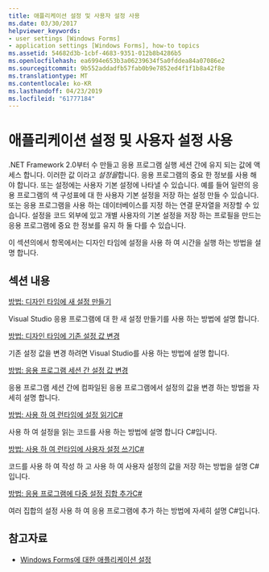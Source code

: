 ```yaml
---
title: 애플리케이션 설정 및 사용자 설정 사용
ms.date: 03/30/2017
helpviewer_keywords:
- user settings [Windows Forms]
- application settings [Windows Forms], how-to topics
ms.assetid: 54682d3b-1cbf-4683-9351-012b8b4286b5
ms.openlocfilehash: ea6994e653b3a06239634f5a0fddea84a07086e2
ms.sourcegitcommit: 9b552addadfb57fab0b9e7852ed4f1f1b8a42f8e
ms.translationtype: MT
ms.contentlocale: ko-KR
ms.lasthandoff: 04/23/2019
ms.locfileid: "61777184"
---
```

# <a name="using-application-settings-and-user-settings"></a>애플리케이션 설정 및 사용자 설정 사용
.NET Framework 2.0부터 수 만들고 응용 프로그램 실행 세션 간에 유지 되는 값에 액세스 합니다. 이러한 값 이라고 *설정을*합니다. 응용 프로그램의 중요 한 정보를 사용 해야 합니다. 또는 설정에는 사용자 기본 설정에 나타낼 수 있습니다. 예를 들어 일련의 응용 프로그램의 색 구성표에 대 한 사용자 기본 설정을 저장 하는 설정 만들 수 있습니다. 또는 응용 프로그램을 사용 하는 데이터베이스를 지정 하는 연결 문자열을 저장할 수 있습니다. 설정을 코드 외부에 있고 개별 사용자의 기본 설정을 저장 하는 프로필을 만드는 응용 프로그램에 중요 한 정보를 유지 하 둘 다를 수 있습니다.  
  
 이 섹션의에서 항목에서는 디자인 타임에 설정을 사용 하 여 시간을 실행 하는 방법을 설명 합니다.  
  
## <a name="in-this-section"></a>섹션 내용  
 [방법: 디자인 타임에 새 설정 만들기](how-to-create-a-new-setting-at-design-time.md)  
  
 Visual Studio 응용 프로그램에 대 한 새 설정 만들기를 사용 하는 방법에 설명 합니다.  
  
 [방법: 디자인 타임에 기존 설정 값 변경](how-to-change-the-value-of-an-existing-setting-at-design-time.md)  
  
 기존 설정 값을 변경 하려면 Visual Studio를 사용 하는 방법에 설명 합니다.  
  
 [방법: 응용 프로그램 세션 간 설정 값 변경](how-to-change-the-value-of-a-setting-between-application-sessions.md)  
  
 응용 프로그램 세션 간에 컴파일된 응용 프로그램에서 설정의 값을 변경 하는 방법을 자세히 설명 합니다.  
  
 [방법: 사용 하 여 런타임에 설정 읽기C#](how-to-read-settings-at-run-time-with-csharp.md)  
  
 사용 하 여 설정을 읽는 코드를 사용 하는 방법에 설명 합니다 C#입니다.  
  
 [방법: 사용 하 여 런타임에 사용자 설정 쓰기C#](how-to-write-user-settings-at-run-time-with-csharp.md)  
  
 코드를 사용 하 여 작성 하 고 사용 하 여 사용자 설정의 값을 저장 하는 방법을 설명 C#입니다.  
  
 [방법: 응용 프로그램에 다중 설정 집합 추가C#](how-to-add-multiple-sets-of-settings-to-your-application-in-csharp.md)  
  
 여러 집합의 설정 사용 하 여 응용 프로그램에 추가 하는 방법에 자세히 설명 C#입니다.  
  
## <a name="see-also"></a>참고자료

- [Windows Forms에 대한 애플리케이션 설정](application-settings-for-windows-forms.md)
